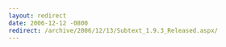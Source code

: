 ```yaml
---
layout: redirect
date: 2006-12-12 -0800
redirect: /archive/2006/12/13/Subtext_1.9.3_Released.aspx/
---
```

